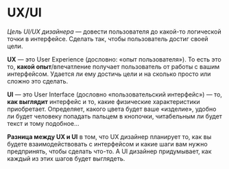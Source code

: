 # UX/UI

*Цель UI/UX дизайнера* — довести пользователя до какой-то логической точки в интерфейсе. Сделать так, чтобы пользователь достиг своей цели.

**UX** — это User Experience (дословно: «опыт пользователя»). То есть это то, **какой опыт**/впечатление получает пользователь от работы с вашим интерфейсом. Удается ли ему достичь цели и на сколько просто или сложно это сделать.

**UI** — это User Interface (дословно «пользовательский интерфейс») — то, **как выглядит** интерфейс и то, какие физические характеристики приобретает. Определяет, какого цвета будет ваше «изделие», удобно ли будет человеку попадать пальцем в кнопочки, читабельным ли будет текст и тому подобное…

**Разница между UX и UI** в том, что UX дизайнер планирует то, как вы будете взаимодействовать с интерфейсом и какие шаги вам нужно предпринять, чтобы сделать что-то. А UI дизайнер придумывает, как каждый из этих шагов будет выглядеть.